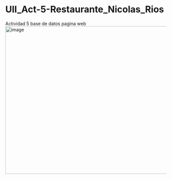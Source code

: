 # UII_Act-5-Restaurante_Nicolas_Rios
Actividad 5 base de datos pagina web
<img width="1167" height="462" alt="image" src="https://github.com/user-attachments/assets/caa07cae-a8c0-4774-9903-96ca8315e597" />
